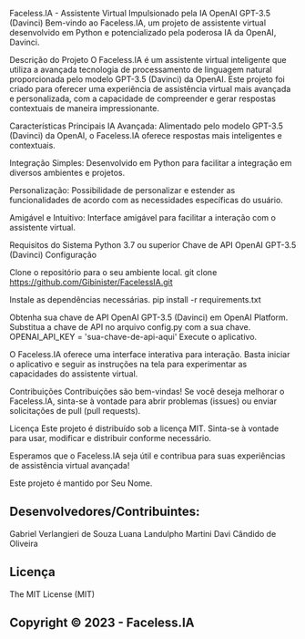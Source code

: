 
Faceless.IA - Assistente Virtual Impulsionado pela IA OpenAI GPT-3.5 (Davinci)
Bem-vindo ao Faceless.IA, um projeto de assistente virtual desenvolvido em Python e potencializado pela poderosa IA da OpenAI, Davinci.

Descrição do Projeto
O Faceless.IA é um assistente virtual inteligente que utiliza a avançada tecnologia de processamento de linguagem natural proporcionada pelo modelo GPT-3.5 (Davinci) da OpenAI. Este projeto foi criado para oferecer uma experiência de assistência virtual mais avançada e personalizada, com a capacidade de compreender e gerar respostas contextuais de maneira impressionante.

Características Principais
IA Avançada: Alimentado pelo modelo GPT-3.5 (Davinci) da OpenAI, o Faceless.IA oferece respostas mais inteligentes e contextuais.

Integração Simples: Desenvolvido em Python para facilitar a integração em diversos ambientes e projetos.

Personalização: Possibilidade de personalizar e estender as funcionalidades de acordo com as necessidades específicas do usuário.

Amigável e Intuitivo: Interface amigável para facilitar a interação com o assistente virtual.

Requisitos do Sistema
Python 3.7 ou superior
Chave de API OpenAI GPT-3.5 (Davinci)
Configuração

Clone o repositório para o seu ambiente local.
git clone https://github.com/Gibinister/FacelessIA.git

Instale as dependências necessárias.
pip install -r requirements.txt

Obtenha sua chave de API OpenAI GPT-3.5 (Davinci) em OpenAI Platform.
Substitua a chave de API no arquivo config.py com a sua chave.
OPENAI_API_KEY = 'sua-chave-de-api-aqui'
Execute o aplicativo.

O Faceless.IA oferece uma interface interativa para interação. Basta iniciar o aplicativo e seguir as instruções na tela para experimentar as capacidades do assistente virtual.

Contribuições
Contribuições são bem-vindas! Se você deseja melhorar o Faceless.IA, sinta-se à vontade para abrir problemas (issues) ou enviar solicitações de pull (pull requests).

Licença
Este projeto é distribuído sob a licença MIT. Sinta-se à vontade para usar, modificar e distribuir conforme necessário.

Esperamos que o Faceless.IA seja útil e contribua para suas experiências de assistência virtual avançada!

Este projeto é mantido por Seu Nome.

## Desenvolvedores/Contribuintes:
Gabriel Verlangieri de Souza
Luana Landulpho Martini
Davi Cândido de Oliveira

## Licença
The MIT License (MIT)

## Copyright ©️ 2023 - Faceless.IA
